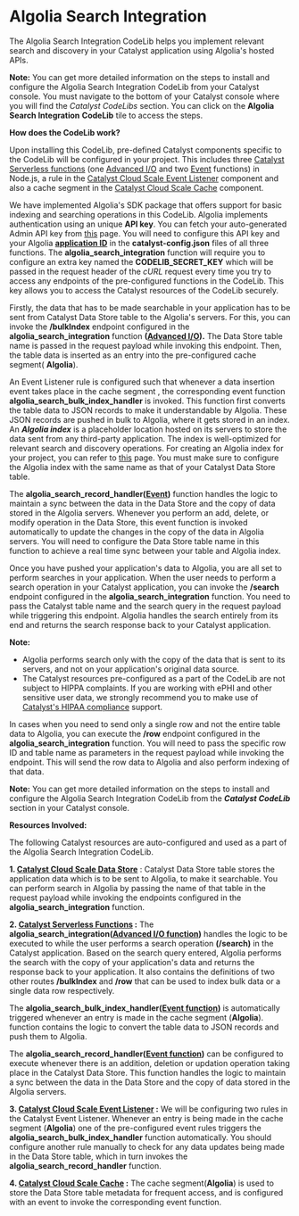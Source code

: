 # Algolia Search Integration

The Algolia Search Integration CodeLib helps you implement relevant search and discovery in your Catalyst application using Algolia's hosted APIs.

**Note:** You can get more detailed information on the steps to install and configure the Algolia Search Integration CodeLib from your Catalyst console. You must navigate to the bottom of your Catalyst console where you will find the _Catalyst CodeLibs_ section. You can click on the **Algolia Search Integration** **CodeLib** tile to access the steps.

**How does the CodeLib work?**

Upon installing this CodeLib, pre-defined Catalyst components specific to the CodeLib will be configured in your project. This includes three [Catalyst Serverless functions](https://catalyst.zoho.com/help/functions.html) (one [Advanced I/O](https://catalyst.zoho.com/help/advancedio-functions.html) and two [Event](https://catalyst.zoho.com/help/event-functions.html) functions) in Node.js, a rule in the [Catalyst Cloud Scale Event Listener](https://catalyst.zoho.com/help/event-listeners.html) component and also a cache segment in the [Catalyst Cloud Scale Cache](https://catalyst.zoho.com/help/cache.html) component.

We have implemented Algolia's SDK package that offers support for basic indexing and searching operations in this CodeLib. Algolia implements authentication using an unique **API key**. You can fetch your auto-generated Admin API key from [this](https://www.algolia.com/account/api-keys) page. You will need to configure this API key and your Algolia **[application ID](https://support.algolia.com/hc/en-us/articles/11040113398673-Where-can-I-find-my-application-ID-and-the-index-name-)** in the **catalyst-config.json** files of all three functions. The **algolia_search_integration** function will require you to configure an extra key named the **CODELIB_SECRET_KEY** which will be passed in the request header of the _cURL_ request every time you try to access any endpoints of the pre-configured functions in the CodeLib. This key allows you to access the Catalyst resources of the CodeLib securely.

Firstly, the data that has to be made searchable in your application has to be sent from Catalyst Data Store table to the Algolia's servers. For this, you can invoke the **/bulkIndex** endpoint configured in the **algolia_search_integration** function **([Advanced I/O](https://catalyst.zoho.com/help/advancedio-functions.html)).** The Data Store table name is passed in the request payload while invoking this endpoint. Then, the table data is inserted as an entry into the pre-configured cache segment( **Algolia**).

An Event Listener rule is configured such that whenever a data insertion event takes place in the cache segment , the corresponding event function **algolia_search_bulk_index_handler** is invoked. This function first converts the table data to JSON records to make it understandable by Algolia. These JSON records are pushed in bulk to Algolia, where it gets stored in an index. An **_Algolia index_** is a placeholder location hosted on its servers to store the data sent from any third-party application. The index is well-optimized for relevant search and discovery operations. For creating an Algolia index for your project, you can refer to [this](https://www.algolia.com/doc/api-client/methods/indexing/#creating-indices) page. You must make sure to configure the Algolia index with the same name as that of your Catalyst Data Store table.

The **algolia_search_record_handler([Event](https://catalyst.zoho.com/help/event-functions.html))** function handles the logic to maintain a sync between the data in the Data Store and the copy of data stored in the Algolia servers. Whenever you perform an add, delete, or modify operation in the Data Store, this event function is invoked automatically to update the changes in the copy of the data in Algolia servers. You will need to configure the Data Store table name in this function to achieve a real time sync between your table and Algolia index.

Once you have pushed your application's data to Algolia, you are all set to perform searches in your application. When the user needs to perform a search operation in your Catalyst application, you can invoke the **/search** endpoint configured in the **algolia_search_integration** function. You need to pass the Catalyst table name and the search query in the request payload while triggering this endpoint. Algolia handles the search entirely from its end and returns the search response back to your Catalyst application.

**Note:**

- Algolia performs search only with the copy of the data that is sent to its servers, and not on your application's original data source.
- The Catalyst resources pre-configured as a part of the CodeLib are not subject to HIPPA complaints. If you are working with ePHI and other sensitive user data, we strongly recommend you to make use of [Catalyst&#39;s HIPAA compliance](https://catalyst.zoho.com/help/hipaa-compliance.html) support.

In cases when you need to send only a single row and not the entire table data to Algolia, you can execute the **/row** endpoint configured in the **algolia_search_integration** function. You will need to pass the specific row ID and table name as parameters in the request payload while invoking the endpoint. This will send the row data to Algolia and also perform indexing of that data.

**Note:** You can get more detailed information on the steps to install and configure the Algolia Search Integration CodeLib from the **_Catalyst CodeLib_** section in your Catalyst console.

**Resources Involved:**

The following Catalyst resources are auto-configured and used as a part of the Algolia Search Integration CodeLib.

**1. [Catalyst Cloud Scale Data Store](https://catalyst.zoho.com/help/data-store.html)** : Catalyst Data Store table stores the application data which is to be sent to Algolia, to make it searchable. You can perform search in Algolia by passing the name of that table in the request payload while invoking the endpoints configured in the **algolia_search_integration** function.

**2. [Catalyst Serverless Functions](https://catalyst.zoho.com/help/functions.html) :** The **algolia_search_integration([Advanced I/O function](https://catalyst.zoho.com/help/advancedio-functions.html))** handles the logic to be executed to while the user performs a search operation **(/search)** in the Catalyst application. Based on the search query entered, Algolia performs the search with the copy of your application's data and returns the response back to your application. It also contains the definitions of two other routes **/bulkIndex** and **/row** that can be used to index bulk data or a single data row respectively.

The **algolia_search_bulk_index_handler([Event function](https://catalyst.zoho.com/help/event-functions.html))** is automatically triggered whenever an entry is made in the cache segment (**Algolia**).  function contains the logic to convert the table data to JSON records and push them to Algolia.

The **algolia_search_record_handler([Event function](https://catalyst.zoho.com/help/event-functions.html))** can be configured to execute whenever there is an addition, deletion or updation operation taking place in the Catalyst Data Store. This function handles the logic to maintain a sync between the data in the Data Store and the copy of data stored in the Algolia servers.

**3. [Catalyst Cloud Scale Event Listener](https://catalyst.zoho.com/help/event-listeners.html) :** We will be configuring two rules in the Catalyst Event Listener. Whenever an entry is being made in the cache segment (**Algolia**) one of the pre-configured event rules triggers the **algolia_search_bulk_index_handler** function automatically. You should configure another rule manually to check for any data updates being made in the Data Store table, which in turn invokes the **algolia_search_record_handler** function.

**4. [Catalyst Cloud Scale Cache](https://catalyst.zoho.com/help/cache.html) :** The cache segment(**Algolia**) is used to store the Data Store table metadata for frequent access, and is configured with an event to invoke the corresponding event function.
